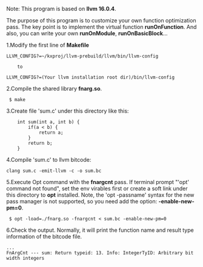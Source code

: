 Note: This program is based on **llvm 16.0.4**.

The purpose of this program is to customize your own function optimization pass. The key point is to implement the virtual function **runOnFunction**. And also, you can write your own **runOnModule**, **runOnBasicBlock**...

1.Modify the first line of **Makefile**

```
LLVM_CONFIG?=~/kxproj/llvm-prebuild/llvm/bin/llvm-config

	to

LLVM_CONFIG?=(Your llvm installation root dir)/bin/llvm-config
```

2.Compile the shared library **fnarg.so**.

```
 $ make
```

3.Create file 'sum.c' under this directory like this:

```
	int sum(int a, int b) {
		if(a < b) {
			return a;
		}
		return b;
	}
```

4.Compile 'sum.c' to llvm bitcode:

```
clang sum.c -emit-llvm -c -o sum.bc
```

5.Execute Opt command with the **fnargcnt** pass. If terminal prompt "'opt' command not found", set the env virables first or create a soft link under this directory to **opt** installed. Note, the 'opt -passname' syntax for the new pass manager is not supported, so you need add the option: **-enable-new-pm=0**.

```
 $ opt -load=./fnarg.so -fnargcnt < sum.bc -enable-new-pm=0
```

6.Check the output. Normally, it will print the function name and result type information of the bitcode file.

```
...
FnArgCnt --- sum: Return typeid: 13. Info: IntegerTyID: Arbitrary bit width integers
```
